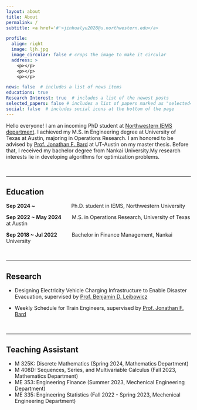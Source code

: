 ```yaml
---
layout: about
title: About
permalink: /
subtitle: <a href='#'>jinhualyu2028@u.northwestern.edu</a>

profile:
  align: right
  image: ljh.jpg
  image_circular: false # crops the image to make it circular
  address: >
    <p></p>
    <p></p>
    <p></p>

news: false  # includes a list of news items
educations: true
Research Interest: true  # includes a list of the newest posts
selected_papers: false # includes a list of papers marked as "selected={true}"
social: false  # includes social icons at the bottom of the page
---
```


Hello everyone! I am an incoming PhD student at [Northwestern IEMS department](https://www.mccormick.northwestern.edu/industrial/). I achieved my M.S. in Engineering degree at University of Texas at Austin, majoring in Operations Research. I am honored to be advised by [Prof. Jonathan F. Bard](https://sites.utexas.edu/bard/) at UT-Austin on my master thesis. Before that, I received my bachelor degree from Nankai University.My research interests lie in developing algorithms for optimization problems.



​        

---



## Education 

**Sep 2024 ~**     &ensp;&emsp;&emsp;&ensp;&emsp;&emsp;&ensp;&emsp;    Ph.D. student in IEMS, Northwestern University

**Sep 2022 ~ May 2024**     &ensp;&emsp;   M.S. in Operations Research, University of Texas at Austin

**Sep 2018 ~ Jul 2022**  &emsp; &emsp; Bachelor in Finance Management, Nankai University


​      

---



## Research

- Designing Electricity Vehicle Charging Infrastructure to Enable Disaster Evacuation, supervised by [Prof. Benjamin D. Leibowicz](https://sites.utexas.edu/leibowicz/)

- Weekly Schedule for Train Engineers, supervised by [Prof. Jonathan F. Bard](https://www.me.utexas.edu/people/faculty-directory/bard)

​       

---



## Teaching Assistant

- M 325K: Discrete Mathematics (Spring 2024, Mathematics Department)
- M 408D: Sequences, Series, and Multivariable Calculus (Fall 2023, Mathematics Department)
- ME 353: Engineering Finance (Summer 2023, Mechenical Engineering Department)
- ME 335: Engineering Statistics (Fall 2022 - Spring 2023, Mechenical Engineering Department)


​         
